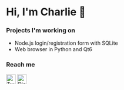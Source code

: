 # Hi, I'm Charlie 👋

### Projects I'm working on 

* Node.js login/registration form with SQLite
* Web browser in Python and Qt6

### Reach me
<a href="https://twitter.com/chascharlie_dev"><img src="https://cdn-icons-png.flaticon.com/512/124/124021.png" width="26px" alt="Twitter" /></a>
<a href="https://discordapp.com/users/1081597440819482716"><img src="https://static.vecteezy.com/system/resources/thumbnails/006/892/625/small/discord-logo-icon-editorial-free-vector.jpg" width="26px" alt="Discord" /></a>

